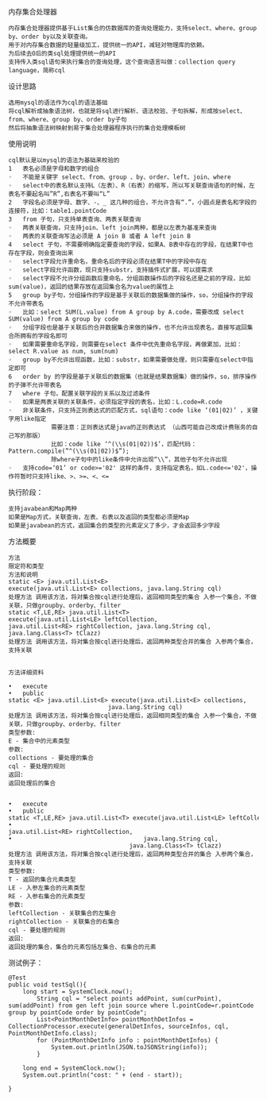 内存集合处理器

    内存集合处理器提供基于List集合的仿数据库的查询处理能力，支持select、where、group by、order by以及关联查询。
    用于对内存集合数据的轻量级加工，提供统一的API，减轻对物理库的依赖。
    为后续去O后的类sql处理提供统一的API
    支持传入类sql语句来执行集合的查询处理，这个查询语言叫做：collection query language，简称cql



设计思路

    选用mysql的语法作为cql的语法基础
    将cql解析成抽象语法树，也就是将sql进行解析、语法校验、子句拆解，形成按select、from、where、group by、order by子句
    然后将抽象语法树映射到易于集合处理器程序执行的集合处理模板树



使用说明

    cql默认是以mysql的语法为基础来校验的
    1	表名必须是字母和数字的组合
    ◦	不能是关键字 select、from、group 、by、order、left、join、where
    ◦	select中的表名默认支持L（左表）、R（右表）的缩写，所以写关联查询语句的时候，左表名不要起名叫”R”,右表名不要叫“L”
    2	字段名必须是字母、数字、-、_ 这几种的组合，不允许含有“.”，小圆点是表名和字段的连接符，比如：table1.pointCode
    3	from 子句，只支持单表查询、两表关联查询
    ◦	两表关联查询，只支持join、left join两种，都是以左表为基准来查询
    ◦	两表的关联查询写法必须是 A join B 或者 A left join B
    4	select 子句，不需要明确指定要查询的字段，如果A、B表中存在的字段，在结果T中也存在字段，则会查询出来
    ◦	select字段允许重命名，重命名后的字段必须在结果T中的字段中存在
    ◦	select字段允许函数，现只支持substr，支持插件式扩展，可以提需求
    ◦	select字段不允许分组函数后重命名，分组函数操作后的字段名还是之前的字段，比如sum(value)，返回的结果存放在返回集合名为value的属性上
    5	group by子句，分组操作的字段是基于关联后的数据集做的操作，so，分组操作的字段不允许带表名
    ◦	比如：select SUM(L.value) from A group by A.code，需要改成 select SUM(value) from A group by code
    ◦	分组字段也是基于关联后的合并数据集合来做的操作，也不允许出现表名，直接写返回集合所拥有的字段名即可
    ◦	如果需要重命名字段，则需要在select 条件中优先重命名字段，再做累加，比如：select R.value as num, sum(num)
    ◦	group by不允许出现函数，比如：substr，如果需要做处理，则只需要在select中指定即可
    6	order by 的字段是基于关联后的数据集（也就是结果数据集）做的操作，so，排序操作的子弹不允许带表名
    7	where 子句，配置关联字段的关系以及过滤条件
    ◦	如果是两表关联的关联条件，必须指定字段的表名，比如：L.code=R.code
    ◦	非关联条件，只支持正则表达式的匹配方式，sql语句：code like ‘(01|02)’ ，关键字用like指定
                需要注意：正则表达式是java的正则表达式 （山西可能自己改成计费账务的自己写的那版）
                比如：code like ‘^(\\s(01|02))$’，匹配代码：Pattern.compile(”^(\\s(01|02))$”);
                除where子句中的like条件中允许出现“\\”，其他子句不允许出现
    ◦	支持code=‘01’ or code>='02' 这样的条件，支持指定表名，如L.code<='02'，操作符暂时只支持like、>、>=、<、<=  

执行阶段：

    支持javabean和Map两种
    如果是Map方式，关联查询，左表、右表以及返回的类型都必须是Map
    如果是javabean的方式，返回集合的类型的元素定义了多少，才会返回多少字段

方法概要

    方法 
    限定符和类型
    方法和说明
    static <E> java.util.List<E>
    execute(java.util.List<E> collections, java.lang.String cql)
    处理方法 调用该方法，将对集合按cql进行处理后，返回相同类型的集合 入参一个集合，不做关联，只做groupby、orderby、filter
    static <T,LE,RE> java.util.List<T>
    execute(java.util.List<LE> leftCollection, java.util.List<RE> rightCollection, java.lang.String cql, java.lang.Class<T> tClazz)
    处理方法 调用该方法，将对集合按cql进行处理后，返回两种类型合并的集合 入参两个集合，支持关联
    
    
    方法详细资料
    
    •	execute
    •	public static <E> java.util.List<E> execute(java.util.List<E> collections,
                                java.lang.String cql)
    处理方法 调用该方法，将对集合按cql进行处理后，返回相同类型的集合 入参一个集合，不做关联，只做groupby、orderby、filter
    类型参数:
    E - 集合中的元素类型
    参数:
    collections - 要处理的集合
    cql - 要处理的规则
    返回:
    返回处理后的集合
    
    
    •	execute
    •	public static <T,LE,RE> java.util.List<T> execute(java.util.List<LE> leftCollection,
    •	                                  java.util.List<RE> rightCollection,
    •	                                  java.lang.String cql,
                                      java.lang.Class<T> tClazz)
    处理方法 调用该方法，将对集合按cql进行处理后，返回两种类型合并的集合 入参两个集合，支持关联
    类型参数:
    T - 返回的集合元素类型
    LE - 入参左集合的元素类型
    RE - 入参右集合的元素类型
    参数:
    leftCollection - 关联集合的左集合
    rightCollection - 关联集合的右集合
    cql - 要处理的规则
    返回:
    返回处理的集合，集合的元素包括左集合、右集合的元素



测试例子：

    @Test
    public void testSql(){
        long start = SystemClock.now();
            String cql = "select points addPoint, sum(curPoint), sum(addPoint) from gen left join source where l.pointCode=r.pointCode group by pointCode order by pointCode";
            List<PointMonthDetInfo> pointMonthDetInfos = CollectionProcessor.execute(generalDetInfos, sourceInfos, cql, PointMonthDetInfo.class);
            for (PointMonthDetInfo info : pointMonthDetInfos) {
                System.out.println(JSON.toJSONString(info));
            }
    
        long end = SystemClock.now();
        System.out.println("cost: " + (end - start));
    
    }

